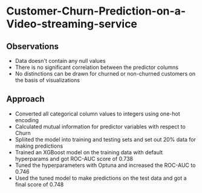 # Customer-Churn-Prediction-on-a-Video-streaming-service


## Observations
- Data doesn't contain any null values
- There is no significant correlation between the predictor columns
- No distinctions can be drawn for churned or non-churned customers on the basis of visualizations

## Approach
- Converted all categorical column values to integers using one-hot encoding
- Calculated mutual information for predictor variables with respect to Churn
- Spliited the model into training and testing sets and set out 20% data for making predictions
- Trained an XGBoost model on the training data with default hyperparams and got ROC-AUC score of 0.738
- Tuned the hyperparameters with Optuna and increased the ROC-AUC to 0.746
- Used the tuned model to make predictions on the test data and got a final score of 0.748
